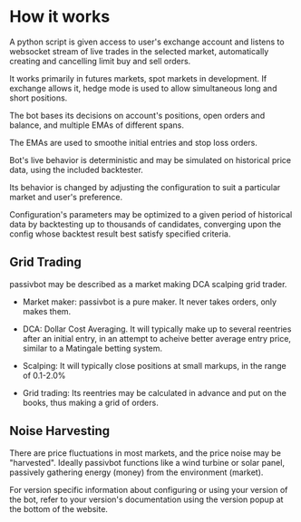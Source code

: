 # How it works

A python script is given access to user's exchange account and listens to websocket stream of live trades in the selected market, automatically creating and cancelling limit buy and sell orders.

It works primarily in futures markets, spot markets in development.  If exchange allows it, hedge mode is used to allow simultaneous long and short positions.

The bot bases its decisions on account's positions, open orders and balance, and multiple EMAs of different spans.

The EMAs are used to smoothe initial entries and stop loss orders.

Bot's live behavior is deterministic and may be simulated on historical price data, using the included backtester.

Its behavior is changed by adjusting the configuration to suit a particular market and user's preference.

Configuration's parameters may be optimized to a given period of historical data by backtesting up to thousands of candidates, converging upon the config whose backtest result best satisfy specified criteria.

## Grid Trading

passivbot may be described as a market making DCA scalping grid trader.

- Market maker: passivbot is a pure maker. It never takes orders, only makes them.

- DCA: Dollar Cost Averaging. It will typically make up to several reentries after an initial entry, in an attempt to acheive better average entry price, similar to a Matingale betting system.

- Scalping: It will typically close positions at small markups, in the range of 0.1-2.0%

- Grid trading: Its reentries may be calculated in advance and put on the books, thus making a grid of orders.


## Noise Harvesting

There are price fluctuations in most markets, and the price noise may be "harvested".  Ideally passivbot functions like a wind turbine or solar panel, passively gathering energy (money) from the environment (market).



For version specific information about configuring or using your version of the bot, refer to your version's
documentation using the version popup at the bottom of the website.